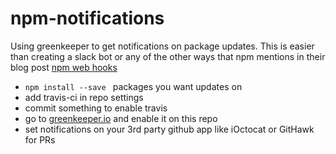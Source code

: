 # npm-notifications

Using greenkeeper to get notifications on package updates. This is easier than creating a slack bot or any of the other ways that npm mentions in their blog post [npm web hooks](http://blog.npmjs.org/post/145260155635/introducing-hooks-get-notifications-of-npm)

- `npm install --save ` packages you want updates on
- add travis-ci in repo settings
- commit something to enable travis
- go to [greenkeeper.io](https://greenkeeper.io) and enable it on this repo
- set notifications on your 3rd party github app like iOctocat or GitHawk for PRs
